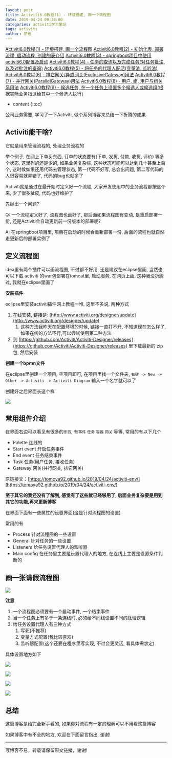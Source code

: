 ```yaml
---
layout: post
title: Activiti6.0教程(1) - 环境搭建, 画一个流程图
date: 2019-04-24 09:38:00
categories: activiti学习笔记
tags: activiti
author: 朋也
---
```


[Activiti6.0教程(1) - 环境搭建, 画一个流程图](https://tomoya92.github.io/2019/04/24/activiti-env/)
[Activiti6.0教程(2) - 初始化表, 部署流程, 启动流程, 创建的表介绍](https://tomoya92.github.io/2019/04/24/activiti-deploy-start-table/)
[Activiti6.0教程(3) - springboot项目中使用activiti6.0配置及启动](https://tomoya92.github.io/2019/04/24/activiti-spring-boot/)
[Activiti6.0教程(4) - 任务的查询以及完成任务(对任务批注,以及对批注的查询)](https://tomoya92.github.io/2019/04/24/activiti-query-complete-task/)
[Activiti6.0教程(5) - 将任务的代理人配活(变量法, 监听法)](https://tomoya92.github.io/2019/04/24/activiti-assignee/)
[Activiti6.0教程(6) - 排它网关/异或网关(ExclusiveGateway)用法](https://tomoya92.github.io/2019/04/25/activiti-exclusive-gateway/)
[Activiti6.0教程(7) - 并行网关(ParallelGateway)用法](https://tomoya92.github.io/2019/04/25/activiti-parallel-gateway/)
[Activiti6.0教程(8) - 用户, 组, 用户与组关系用法](https://tomoya92.github.io/2019/04/25/activiti-user-group-membership/)
[Activiti6.0教程(9) - 候选任务, 在一个任务上设置多个候选人或候选组(根据实际业务指派给其中一个候选人执行)](https://tomoya92.github.io/2019/04/26/activiti-candidate-task/)

* content
{:toc}

公司业务需要, 学习了一下Activiti, 做个系列博客来总结一下折腾的成果

## Activiti能干啥?

它就是用来管理流程的, 处理业务流程的

举个例子, 在网上下单买东西, 订单的状态要有(下单, 发货, 付款, 收货, 评价) 等多个状态, 这里列的还是少的, 如果业务复杂些, 这种状态可能可以达到几十甚至上百个, 这时候如果还用代码去管理状态, 第一代码不好写, 总会出问题, 第二写代码的人很容易就弄错了, 代码的bug也就多了

Activiti就是通过在最开始时定义好一个流程, 大家开发使用中的业务流程都按这个来, 少了很多扯皮, 代码也好维护了





先抛出一个问题?

Q: 一个流程定义好了, 流程图也画好了, 那后面如果流程图有变动, 是重启部署一份, 还是Activiti会自动更新前一份版本的部署呢?

A: 在springboot项目里, 项目在启动的时候会重新部署一份, 后面的流程也就自然走更新后的部署实例了

## 定义流程图

idea里有两个插件可以画流程图, 不过都不好用, 还是建议在eclipse里画, 当然也可以下载 activiti 的war包部署在tomcat里, 启动服务, 在网页上画, 这种我没折腾过, 我就在eclipse里画了

**安装插件**

eclipse里安装activiti插件网上教程一堆, 这里不多说, 两种方式

1. 在线安装, 链接是: [http://www.activiti.org/designer/update](http://www.activiti.org/designer/update)
   1. 这种方法我昨天在配置环境的时候, 链接一直打不开, 不知道现在怎么样了, 如果在线的方法不行,可以尝试使用第二种方法
2. 到 [https://github.com/Activiti/Activiti-Designer/releases](https://github.com/Activiti/Activiti-Designer/releases) 里下载最新的 zip 包, 然后安装

**创建一个bpmn文件**

在eclipse里创建一个项目, 空项目即可, 在项目里找一个文件夹, `右键 -> New -> Other -> Activiti -> Activiti Diagram` 输入一个名字就可以了

创建好之后界面长这个样

![](/assets/QQ20190424-101859.png)

## 常用组件介绍

在界面右边可以看见有很多的`东西`, 有`事件` `任务` `容器` `网关` 等等, 常用的有以下几个

- Palette      连线的
- Start event  开启任务事件
- End event    任务结束事件
- Task         任务(用户任务, 接收任务)
- Gateway      网关(并行网关, 排它网关)

原链接文：[https://tomoya92.github.io/2019/04/24/activiti-env/](https://tomoya92.github.io/2019/04/24/activiti-env/)

**至于其它的我还没有了解到, 感觉有了这些就已经够用了, 后面业务复杂要是用到其它的功能,再来更新博客**

在界面下面有一些属性的设置界面(这是针对流程图的设置)

常用的有

- Process 针对流程图的一些设置
- General 针对任务的一些设置
- Listeners 给任务设置代理人的监听器
- Main config 在任务里主要是设置代理人的地方, 在连线上主要是设置条件判断的

## 画一张请假流程图

![](/assets/QQ20190424-104038.png)

**注意**

1. 一个流程图必须要有一个启动事件, 一个结束事件
2. 当一个任务上有多于一条连线时, 必须给不同线设置不同的处理逻辑
3. 给任务设置代理人有三种方式
   1. 写死(不推荐)
   2. 变量方式配置(我比较喜欢)
   3. 监听器配置(这个还要在程序里写实现, 不过会更灵活, 看具体需求定)

具体设置地方如下

![](/assets/QQ20190424-104510.png)

![](/assets/QQ20190424-104640.png)

![](/assets/QQ20190424-104803.png)

![](/assets/QQ20190424-104910.png)

## 总结

这篇博客是给完全新手看的, 如果你对流程有一定的理解可以不用看这篇博客

如果博客中有不全的地方, 欢迎在下面留言指出, 谢谢!

---

写博客不易，转载请保留原文链接，谢谢!